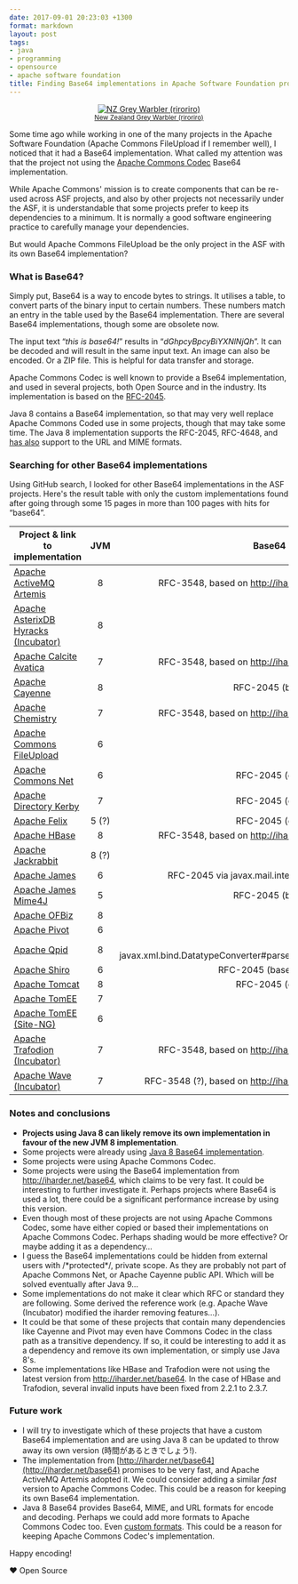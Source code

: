 ```yaml
---
date: 2017-09-01 20:23:03 +1300
format: markdown
layout: post
tags:
- java
- programming
- opensource
- apache software foundation
title: Finding Base64 implementations in Apache Software Foundation projects
---
```


<p style='text-align: center;'>
<a href="https://kinow.deviantart.com/art/Grey-Warbler-702099183?ga_submit_new=10%3A1504263729">
<img style="display: inline" class="ui image" src="/assets/posts/{{ page.date | date: "%Y-%m-%d" }}-{{ page.title | slugify }}/GreyWarbler.png" alt="NZ Grey Warbler (riroriro)" title="NZ Grey Warbler (riroriro)" />
</a>
<br/>
<small><a href="http://nzbirdsonline.org.nz/species/grey-warbler">New Zealand Grey Warbler (riroriro)</a></small>
</p>

Some time ago while working in one of the many projects in the Apache Software Foundation (Apache Commons FileUpload if I remember well), I noticed that it had a Base64 implementation. What called my attention was that the project not using the [Apache Commons Codec](https://github.com/apache/commons-codec/blob/c18b1923b3c1f897c7935d94fb9e443eabfff897/src/main/java/org/apache/commons/codec/binary/Base64.java) Base64 implementation.

While Apache Commons' mission is to create components that can be re-used across ASF projects, and also by other projects not necessarily under the ASF, it is understandable that some projects prefer to keep its dependencies to a minimum. It is normally a good software engineering practice to carefully manage your dependencies.

But would Apache Commons FileUpload be the only project in the ASF with its own Base64 implementation?

### What is Base64?

Simply put, Base64 is a way to encode bytes to strings. It utilises a table, to convert parts of the binary input to certain numbers. These numbers match an entry in the table used by the Base64 implementation. There are several Base64 implementations, though some are obsolete now.

The input text &ldquo;*this is base64!*&rdquo; results in &ldquo;*dGhpcyBpcyBiYXNlNjQh*&rdquo;. It can be decoded and will result in the same input text. An image can also be encoded. Or a ZIP file. This is helpful for data transfer and storage.

Apache Commons Codec is well known to provide a Bse64 implementation, and used in several projects, both Open Source and in the industry. Its implementation is based on the [RFC-2045](https://www.ietf.org/rfc/rfc2045.txt).

Java 8 contains a Base64 implementation, so that may very well replace Apache Commons Coded use in some projects, though that may take some time. The Java 8 implementation supports the RFC-2045, RFC-4648, and [has also](https://docs.oracle.com/javase/8/docs/api/java/util/Base64.html) support to the URL and MIME formats.

### Searching for other Base64 implementations

Using GitHub search, I looked for other Base64 implementations in the ASF projects. Here's the result table with only the custom implementations found after going through some 15 pages in more than 100 pages with hits for &ldquo;base64&rdquo;.

| Project &amp; link to implementation        | JVM           | Base64 implementation |
| ------------- |:-------------:| -----:|
| [Apache ActiveMQ Artemis](https://github.com/apache/activemq-artemis/blob/master/artemis-commons/src/main/java/org/apache/activemq/artemis/utils/Base64.java) | 8 | RFC-3548, based on http://iharder.net/base64 |
| [Apache AsterixDB Hyracks (Incubator)](https://github.com/apache/incubator-asterixdb-hyracks/blob/3f849969f01effc9b6e7f22462ceb4b2bedabdc4/hyracks/hyracks-util/src/main/java/org/apache/hyracks/util/bytes/Base64Parser.java) | 8 | ? |
| [Apache Calcite Avatica](https://github.com/apache/calcite-avatica/blob/4db1fb9c66db8ccebc9e96ce678154ec69c557f0/core/src/main/java/org/apache/calcite/avatica/util/Base64.java) | 7 | RFC-3548, based on http://iharder.net/base64 |
| [Apache Cayenne](https://github.com/apache/cayenne/blob/bd1b109a943307a83078399c7a4d6aa53631a065/cayenne-server/src/main/java/org/apache/cayenne/util/Base64Codec.java) | 8 | RFC-2045 (based on codec)|
| [Apache Chemistry](https://github.com/apache/chemistry-opencmis/blob/trunk/chemistry-opencmis-commons/chemistry-opencmis-commons-impl/src/main/java/org/apache/chemistry/opencmis/commons/impl/Base64.java) | 7 | RFC-3548, based on http://iharder.net/base64 |
| [Apache Commons FileUpload](https://github.com/apache/commons-fileupload/blob/422caf46e5b7a950c639b8ba9fe41e16279b3aa9/src/main/java/org/apache/commons/fileupload/util/mime/Base64Decoder.java) | 6 | ? |
| [Apache Commons Net](https://github.com/apache/commons-net/blob/trunk/src/main/java/org/apache/commons/net/util/Base64.java) | 6 | RFC-2045 (copy of codec?) |
| [Apache Directory Kerby](https://github.com/apache/directory-kerby/blob/b7da10e3815a8ab84ab7ff4fa3572c92bfa9aef5/kerby-common/kerby-util/src/main/java/org/apache/kerby/util/Base64.java) | 7 | RFC-2045 (copy of codec?) |
| [Apache Felix](https://github.com/apache/felix/blob/a4755e768329a29252b1d7d8e52537941768606d/webconsole-plugins/upnp/src/main/java/org/apache/felix/webconsole/plugins/upnp/internal/Base64.java) | 5 (?) | RFC-2045 (copy of codec?) |
| [Apache HBase](https://github.com/apache/hbase/blob/a66d491892514fd4a188d6ca87d6260d8ae46184/hbase-common/src/main/java/org/apache/hadoop/hbase/util/Base64.java) | 8 | RFC-3548, based on http://iharder.net/base64 |
| [Apache Jackrabbit](https://github.com/apache/jackrabbit/blob/adb1e79ae26aba5d068be56e5e9eb562344e5bb9/jackrabbit-jcr-commons/src/main/java/org/apache/jackrabbit/util/Base64.java) | 8 (?) | ? |
| [Apache James](https://github.com/apache/james-project/blob/bab5ff434c407b98432cdc9af00b0263184de26a/server/protocols/protocols-smtp/src/test/java/org/apache/james/smtpserver/Base64.java) | 6 | RFC-2045 via javax.mail.internet.MimeUtility |
| [Apache James Mime4J](https://github.com/apache/james-mime4j/blob/cb48082fb7cbbfb111c926cc8ae953d7261c235c/core/src/main/java/org/apache/james/mime4j/codec/Base64OutputStream.java) | 5 | RFC-2045 (based on codec) |
| [Apache OFBiz](https://github.com/apache/ofbiz-framework/blob/29b815f1b969653da96995fed25e2cc52f25879d/framework/base/src/main/java/org/apache/ofbiz/base/util/Base64.java) | 8 | RFC-2045 |
| [Apache Pivot](https://github.com/apache/pivot/blob/d9a21718f182d3c667b18b0f2c62f6ec1cd0e6dd/core/src/org/apache/pivot/util/Base64.java) | 6 | RFC-2045 |
| [Apache Qpid](https://github.com/apache/qpid-broker-j/blob/1c20cc32b17c58391b0aefcd00f74bc1b4253db9/broker-core/src/main/java/org/apache/qpid/server/util/Strings.java#L132) | 8 | ? uses javax.xml.bind.DatatypeConverter#parseBase64Binary() |
| [Apache Shiro](https://github.com/apache/shiro/blob/8acc82ab4775b3af546e3bbde928f299be62dc23/lang/src/main/java/org/apache/shiro/codec/Base64.java) | 6 | RFC-2045 (based on commons) |
| [Apache Tomcat](https://github.com/apache/tomcat/blob/trunk/java/org/apache/tomcat/util/codec/binary/Base64.java) | 8 | RFC-2045 (copy of codec?) |
| [Apache TomEE](https://github.com/apache/tomee/blob/8fc8d8011c5155e7f47ebc162cb88124bf4ca06e/container/openejb-core/src/main/java/org/apache/openejb/util/Base64.java) | 7 | RFC-2045 |
| [Apache TomEE (Site-NG)](https://github.com/apache/tomee-site-ng/blob/8dbf7c5a4bdc6cd5249e00ff85d78a24fd76c7af/container/openejb-core/src/main/java/org/apache/openejb/util/Base64.java) | 6 | RFC-2045 |
| [Apache Trafodion (Incubator)](https://github.com/apache/incubator-trafodion/blob/b36003cf824bae6b0faf8b03c313f189991d5be1/core/rest/src/main/java/org/trafodion/rest/util/Base64.java) | 7 | RFC-3548, based on http://iharder.net/base64 |
| [Apache Wave (Incubator)](https://github.com/apache/incubator-wave/blob/master/wave/src/main/java/org/waveprotocol/wave/model/util/CharBase64.java) | 7 | RFC-3548 (?), based on http://iharder.net/base64 |

### Notes and conclusions

* **Projects using Java 8 can likely remove its own implementation in favour of the new JVM 8 implementation**.
* Some projects were already using [Java 8 Base64 implementation](https://docs.oracle.com/javase/8/docs/api/java/util/Base64.Decoder.html).
* Some projects were using Apache Commons Codec.
* Some projects were using the Base64 implementation from http://iharder.net/base64, which claims to be very fast. It could be interesting to further investigate it. Perhaps projects where Base64 is used a lot, there could be a significant performance increase by using this version.
* Even though most of these projects are not using Apache Commons Codec, some have either copied or based their implementations on Apache Commons Codec. Perhaps shading would be more effective? Or maybe adding it as a dependency&hellip;
* I guess the Base64 implementations could be hidden from external users with /\*protected\*/, private scope. As they are probably not part of Apache Commons Net, or Apache Cayenne public API. Which will be solved eventually after Java 9&hellip;
* Some implementations do not make it clear which RFC or standard they are following. Some derived the reference work (e.g. Apache Wave (Incubator) modified the iharder removing features&hellip;).
* It could be that some of these projects that contain many dependencies like Cayenne and Pivot may even have Commons Codec in the class path as a transitive dependency. If so, it could be interesting to add it as a dependency and remove its own implementation, or simply use Java 8's.
* Some implementations like HBase and Trafodion were not using the latest version from http://iharder.net/base64. In the case of HBase and Trafodion, several invalid inputs have been fixed from 2.2.1 to 2.3.7.

### Future work

* I will try to investigate which of these projects that have a custom Base64 implementation and are using Java 8 can be updated to throw away its own version (時間があるときでしょう!).
* The implementation from [http://iharder.net/base64](http://iharder.net/base64) promises to be very fast, and Apache ActiveMQ Artemis adopted it. We could consider adding a similar *fast* version to Apache Commons Codec. This could be a reason for keeping its own Base64 implementation.
* Java 8 Base64 provides Base64, MIME, and URL formats for encode and decoding. Perhaps we could add more formats to Apache Commons Codec too. Even [custom formats](https://github.com/apache/commons-codec/pull/3). This could be a reason for keeping Apache Commons Codec's implementation.

Happy encoding!

&hearts; Open Source

